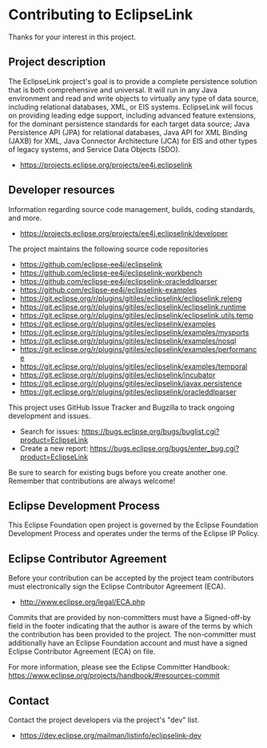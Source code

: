 [//]: # " Copyright (c) 2020 Oracle and/or its affiliates. All rights reserved. "
[//]: # "  "
[//]: # " This program and the accompanying materials are made available under the "
[//]: # " terms of the Eclipse Public License v. 2.0 which is available at "
[//]: # " http://www.eclipse.org/legal/epl-2.0, "
[//]: # " or the Eclipse Distribution License v. 1.0 which is available at "
[//]: # " http://www.eclipse.org/org/documents/edl-v10.php. "
[//]: # "  "
[//]: # " SPDX-License-Identifier: EPL-2.0 OR BSD-3-Clause "

# Contributing to EclipseLink

Thanks for your interest in this project.

## Project description

The EclipseLink project's goal is to provide a complete persistence solution
that is both comprehensive and universal. It will run in any Java environment
and read and write objects to virtually any type of data source, including
relational databases, XML, or EIS systems. EclipseLink will focus on providing
leading edge support, including advanced feature extensions, for the dominant
persistence standards for each target data source; Java Persistence API (JPA)
for relational databases, Java API for XML Binding (JAXB) for XML, Java
Connector Architecture (JCA) for EIS and other types of legacy systems, and
Service Data Objects (SDO).

* https://projects.eclipse.org/projects/ee4j.eclipselink

## Developer resources

Information regarding source code management, builds, coding standards, and
more.

* https://projects.eclipse.org/projects/ee4j.eclipselink/developer

The project maintains the following source code repositories

* https://github.com/eclipse-ee4j/eclipselink
* https://github.com/eclipse-ee4j/eclipselink-workbench
* https://github.com/eclipse-ee4j/eclipselink-oracleddlparser
* https://github.com/eclipse-ee4j/eclipselink-examples
* https://git.eclipse.org/r/plugins/gitiles/eclipselink/eclipselink.releng
* https://git.eclipse.org/r/plugins/gitiles/eclipselink/eclipselink.runtime
* https://git.eclipse.org/r/plugins/gitiles/eclipselink/eclipselink.utils.temp
* https://git.eclipse.org/r/plugins/gitiles/eclipselink/examples
* https://git.eclipse.org/r/plugins/gitiles/eclipselink/examples/mysports
* https://git.eclipse.org/r/plugins/gitiles/eclipselink/examples/nosql
* https://git.eclipse.org/r/plugins/gitiles/eclipselink/examples/performance
* https://git.eclipse.org/r/plugins/gitiles/eclipselink/examples/temporal
* https://git.eclipse.org/r/plugins/gitiles/eclipselink/incubator
* https://git.eclipse.org/r/plugins/gitiles/eclipselink/javax.persistence
* https://git.eclipse.org/r/plugins/gitiles/eclipselink/oracleddlparser

This project uses GitHub Issue Tracker and Bugzilla to track ongoing development and issues.

* Search for issues:
   https://bugs.eclipse.org/bugs/buglist.cgi?product=EclipseLink
* Create a new report:
   https://bugs.eclipse.org/bugs/enter_bug.cgi?product=EclipseLink

Be sure to search for existing bugs before you create another one. Remember that
contributions are always welcome!

## Eclipse Development Process

This Eclipse Foundation open project is governed by the Eclipse Foundation
Development Process and operates under the terms of the Eclipse IP Policy.

## Eclipse Contributor Agreement

Before your contribution can be accepted by the project team contributors must
electronically sign the Eclipse Contributor Agreement (ECA).

* http://www.eclipse.org/legal/ECA.php

Commits that are provided by non-committers must have a Signed-off-by field in
the footer indicating that the author is aware of the terms by which the
contribution has been provided to the project. The non-committer must
additionally have an Eclipse Foundation account and must have a signed Eclipse
Contributor Agreement (ECA) on file.

For more information, please see the Eclipse Committer Handbook:
https://www.eclipse.org/projects/handbook/#resources-commit

## Contact

Contact the project developers via the project's "dev" list.

* https://dev.eclipse.org/mailman/listinfo/eclipselink-dev

